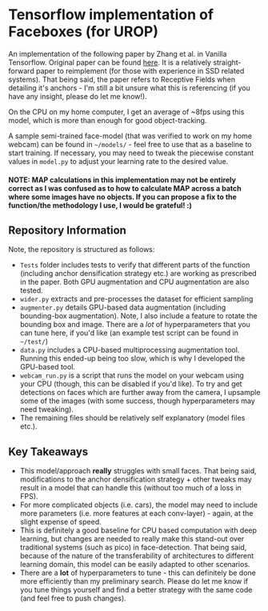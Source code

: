 # Tensorflow implementation of Faceboxes (for UROP)

An implementation of the following paper by Zhang et al. in Vanilla Tensorflow. Original paper can be found [here](https://arxiv.org/abs/1708.05234). It is a relatively straight-forward paper to reimplement (for those with experience in SSD related systems). That being said, the paper refers to Receptive Fields when detailing it's anchors - I'm still a bit unsure what this is referencing (if you have any insight, please do let me know!).

On the CPU on my home computer, I get an average of ~8fps using this model, which is more than enough for good object-tracking.

A sample semi-trained face-model (that was verified to work on my home webcam) can be found in `~/models/` - feel free to use that as a baseline to start training. If necessary, you may need to tweak the piecewise constant values in `model.py` to adjust your learning rate to the desired value.

#### NOTE: MAP calculations in this implementation may not be entirely correct as I was confused as to how to calculate MAP across a batch where some images have no objects. If you can propose a fix to the function/the methodology I use, I would be grateful! :)

 ## Repository Information
Note, the repository is structured as follows:

 - `Tests` folder includes tests to verify that different parts of the function (including anchor densification strategy etc.) are working as prescribed in the paper. Both GPU augmentation and CPU augmentation are also tested.
 - `wider.py` extracts and pre-processes the dataset for efficient sampling
 - `augmenter.py` details GPU-based data augmentation (including bounding-box augmentation). Note, I also include a feature to rotate the bounding box and image. There are a *lot* of hyperparameters that you can tune here, if you'd like (an example test script can be found in `~/test/`)
 - `data.py` includes a CPU-based multiprocessing augmentation tool. Running this ended-up being too slow, which is why I developed the GPU-based tool.
 - `webcam_run.py` is a script that runs the model on your webcam using your CPU (though, this can be disabled if you'd like). To try and get detections on faces which are further away from the camera, I upsample some of the images (with some success, though hyperparameters may need tweaking). 
 - The remaining files should be relatively self explanatory (model files etc.).
 
 ## Key Takeaways
 
 - This model/approach **really** struggles with small faces. That being said, modifications to the anchor densification strategy + other tweaks may result in a model that can handle this (without too much of a loss in FPS).
 - For more complicated objects (i.e. cars), the model may need to include more parameters (i.e. more features at each conv-layer) - again, at the slight expense of speed.
 - This is definitely a good baseline for CPU based computation with deep learning, but changes are needed to really make this stand-out over traditional systems (such as pico) in face-detection. That being said, because of the nature of the transferability of architectures to different learning domain, this model can be easily adapted to other scenarios. 
 - There are a **lot** of hyperparameters to tune - this can definitely be done more efficiently than my preliminary search. Please do  let me know if you tune things yourself and find a better strategy with the same code (and feel free to push changes).  
